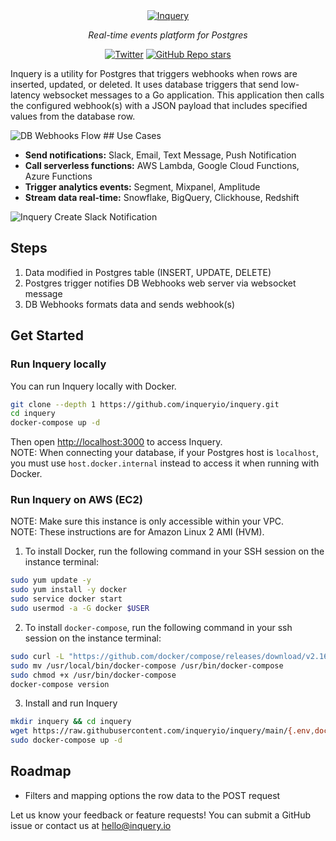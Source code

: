<div align="center">
<a href="https://inquery.io"><img src="https://svgshare.com/i/qHg.svg" alt="Inquery"></a>

<em>Real-time events platform for Postgres</em>

[![Twitter](https://img.shields.io/twitter/url/https/twitter.com/inqueryio.svg?style=social&label=Follow%20%40inqueryio)](https://twitter.com/inqueryio) 
[![GitHub Repo stars](https://img.shields.io/github/stars/inqueryio/inquery?style=social)](https://github.com/inqueryio/inquery)

</div>


Inquery is a utility for Postgres that triggers webhooks when rows are inserted, updated, or deleted. It uses
database triggers that send low-latency websocket messages to a Go application. This application then calls
the configured webhook(s) with a JSON payload that includes specified values from the database row.

![DB Webhooks Flow](https://i.imgur.com/BgR5lbo.png)
\## Use Cases

* **Send notifications:** Slack, Email, Text Message, Push Notification
* **Call serverless functions:** AWS Lambda, Google Cloud Functions, Azure Functions
* **Trigger analytics events:** Segment, Mixpanel, Amplitude
* **Stream data real-time:** Snowflake, BigQuery, Clickhouse, Redshift

![Inquery Create Slack Notification](https://i.imgur.com/Nv7MfQV.gif)

## Steps

1. Data modified in Postgres table (INSERT, UPDATE, DELETE)
2. Postgres trigger notifies DB Webhooks web server via websocket message
3. DB Webhooks formats data and sends webhook(s)

## Get Started

### Run Inquery locally

You can run Inquery locally with Docker.

```bash
git clone --depth 1 https://github.com/inqueryio/inquery.git
cd inquery
docker-compose up -d
```

Then open [http://localhost:3000](http://localhost:3000) to access Inquery.\
NOTE: When connecting your database, if your Postgres host is `localhost`, you must use `host.docker.internal` instead to access it when running with Docker.

### Run Inquery on AWS (EC2)

NOTE: Make sure this instance is only accessible within your VPC.\
NOTE: These instructions are for Amazon Linux 2 AMI (HVM).

1. To install Docker, run the following command in your SSH session on the instance terminal:
```bash
sudo yum update -y
sudo yum install -y docker
sudo service docker start
sudo usermod -a -G docker $USER
```
2. To install `docker-compose`, run the following command in your ssh session on the instance terminal:
```bash
sudo curl -L "https://github.com/docker/compose/releases/download/v2.16.0/docker-compose-$(uname -s)-$(uname -m)"  -o /usr/local/bin/docker-compose
sudo mv /usr/local/bin/docker-compose /usr/bin/docker-compose
sudo chmod +x /usr/bin/docker-compose
docker-compose version
```
3. Install and run Inquery
```bash
mkdir inquery && cd inquery
wget https://raw.githubusercontent.com/inqueryio/inquery/main/{.env,docker-compose.yml,.dockerignore}
sudo docker-compose up -d
```

## Roadmap

- Filters and mapping options the row data to the POST request

Let us know your feedback or feature requests! You can submit a GitHub issue or contact us at hello@inquery.io
